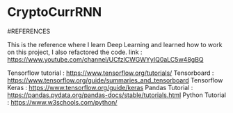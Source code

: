 # CryptoCurrRNN






























#REFERENCES

This is the reference where I learn Deep Learning and learned how to work on this project, I also refactored the code. link : https://www.youtube.com/channel/UCfzlCWGWYyIQ0aLC5w48gBQ

Tensorflow tutorial : https://www.tensorflow.org/tutorials/
Tensorboard : https://www.tensorflow.org/guide/summaries_and_tensorboard
Tensorflow Keras : https://www.tensorflow.org/guide/keras
Pandas Tutorial : https://pandas.pydata.org/pandas-docs/stable/tutorials.html
Python Tutorial : https://www.w3schools.com/python/

